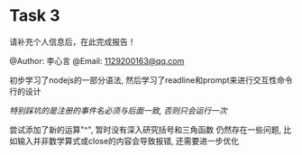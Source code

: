 # Task 3

请补充个人信息后，在此完成报告！

@Author:  李心言
@Email:  1129200163@qq.com

初步学习了nodejs的一部分语法, 然后学习了readline和prompt来进行交互性命令行的设计

*特别踩坑的是注册的事件名必须与后面一致, 否则只会运行一次*

尝试添加了新的运算"^", 暂时没有深入研究括号和三角函数
仍然存在一些问题, 比如输入并非数学算式或close的内容会导致报错, 还需要进一步优化
